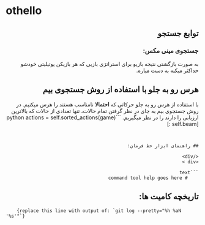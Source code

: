 
# othello
<div style="direction: rtl;">

## توابع جستجو

### جستجوی مینی مکس:

به صورت بازگشتی نتیجه بازیو برای استراتژی بازیی که هر بازیکن یوتیلیتی خودشو حداکثر میکنه به دست میاره.

## هرس رو به جلو با استفاده از روش جستجوی بیم
با استفاده از هرس رو به جلو حرکاتی که **احتمالا** نامناسب هستند را هرس میکنیم.
در روش جستجوی بیم به جای در نظر گرفتن تمام حالات، تنها تعدادی از حالات که بالاترین ارزیابی را دارند را در نظر میگیریم.
‍‍‍```python
actions = self.sorted_actions(game)[: self.beam]
```


## راهنمای ابزار خط فرمان:

</div>
<div >

```text
    # command tool help goes here
```

</div>
<div style="direction: rtl;">

## تاریخچه کامیت ها:

</div>
<div >

```text
    {replace this line with output of: `git log --pretty="%h %aN '%s'"`}
```